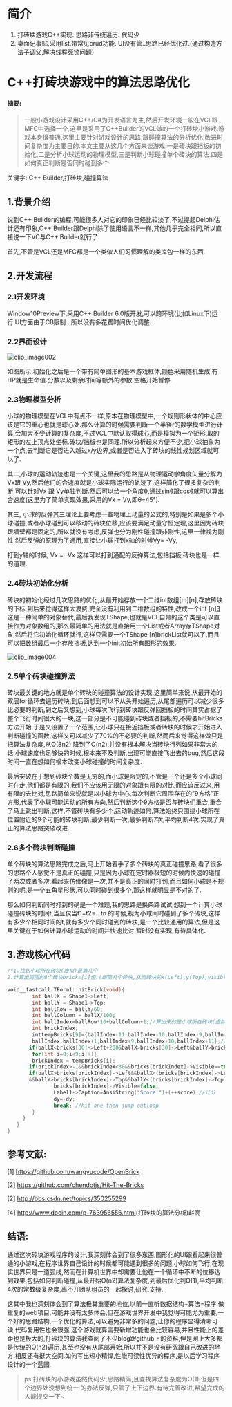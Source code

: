 # 简介
1. 打砖块游戏C++实现. 思路非传统遍历. 代码少
2. 桌面记事贴,采用list.带常见crud功能. UI没有管..思路已经优化过.(通过构造方法子调父,解决线程死锁问题)

# C++打砖块游戏中的算法思路优化

####  摘要:

> 一般小游戏设计采用C++/C#为开发语言为主,然后开发环境一般在VCL跟MFC中选择一个,这里是采用了C++Builder的VCL做的一个打砖块小游戏,游戏本身很普通,这里主要针对游戏设计的思路,跟碰撞算法的分析优化,改进时间复杂度为主要目的.本文主要从这几个方面来谈游戏:一是砖块跟挡板的初始化,二是分析小球运动的物理模型,三是判断小球碰撞单个砖块的算法.四是如何真正判断是否同时碰到多个
>
> 

关键字: C++ Builder,打砖块,碰撞算法

 

 

## 1.背景介绍

说到C++ Builder的编程,可能很多人对它的印象已经比较淡了,不过提起Delphi估计还有印象,C++ Builder跟Delphi除了使用语言不一样,其他几乎完全相同,所以直接说一下VC与C++ Builder就行了.

首先,不管是VCL还是MFC都是一个类似人们习惯理解的类库包一样的东西,

## 2.开发流程

### 2.1开发环境

Window10Preview下,采用C++ Builder 6.0版开发,可以跨环境(比如Linux下)运行.UI方面由于CB限制...所以没有多花费时间优化调整.

### 2.2界面设计

![clip_image002](http://oeeh5ncv2.bkt.clouddn.com/clip_image002.jpg)

如图所示,初始化之后是一个带有简单图形的基本游戏框体,颜色采用随机生成.有HP就是生命值.分数以及剩余时间等额外的参数.空格开始暂停.

### 2.3物理模型分析

 

小球的物理模型在VCL中有点不一样,原本在物理模型中,一个规则形状体的中心应该是它的重心也就是球心处.那么计算的时候需要判断一个半径r的数学模型进行计算,会加大不少计算的复杂度,不过VCL中默认取得球心,而是模拟为一个矩形,取的矩形的左上顶点处坐标.砖块/挡板也是同理.所以分析起来方便不少,把小球抽象为一个点,去判断它是否进入越过x/y边界,或者是否进入了砖块的线性规划区域就可以了.

 

其二,小球的运动轨迹也是一个关键,这里我的思路是从物理运动学角度矢量分解为Vx跟 Vy,然后他们的合速度就是小球实际运行的轨迹了.这样简化了很多复杂的判断,可以针对Vx 跟 Vy单独判断.然后可以给一个角度θ,通过sinθ跟cosθ就可以算出合速度(这里为了简单实现效果,采用的Vx = Vy,即θ=45°).

 

其三, 小球的反弹其三理论上要考虑一些物理上动量的公式的,特别是如果是多个小球碰撞,或者小球碰到可以移动的砖块位移,应该要满足动量守恒定理,这里因为砖块跟墙壁都是固定的,所以就没有考虑,反弹也分为刚性碰撞跟非刚性,这里一律视为刚性,然后反弹的原理为了通用,直接让小球打到x轴的时候Vy= -Vy,

打到y轴的时候, Vx = -Vx  这样可以打到通配的反弹算法,包括挡板,砖块也是一样的道理.

### 2.4砖块初始化分析

 

砖块的初始化经过几次思路的优化,从最开始存放一个二维int数组[m][n],存放砖块的下标,到后来觉得这样太浪费,完全没有利用到二维数组的特性,改成一个int [n][3](n代表n个砖块,3代表存放砖块的三个属性àx,y,status三个属性值)这是一种简单的对象替代,最后我发现TShape,也就是VCL自带的这个类是可以直接作为对象数组的,那么最简单的用法就是直接用一个List或者Array存TShape对象,然后将它初始化循环就行,这样只需要一个TShape [n]brickList就可以了,而且可以把数组最后一个存放挡板,达到一个init初始所有图形的效果.

![clip_image004](http://oeeh5ncv2.bkt.clouddn.com/clip_image004.jpg)


### 2.5单个砖块碰撞算法

砖块最关键的地方就是单个砖块的碰撞算法的设计实现,这里简单来说,从最开始的双层for循环去遍历砖块,到后面想到可以不从头开始遍历,从尾部遍历可以减少很多比必要的判断,到之后又想到,小球每次飞行到砖块跟反弹回挡板的时间其实占据了整个飞行时间很大的一块,这一部分是不可能碰到砖块或者挡板的,不需要hitBricks方法开始,于是又设置了一个范围,让小球只在接近挡板或者砖块的时候才开始进入判断碰撞的函数,这样又可以减少了70%的不必要的判断,然而后来觉得这样做只是把算法复杂度,从O(8n2) 降到了O(n2),并没有根本解决当砖块行列如果非常大的话,小球速度也足够快的时候,根本来不及判断,出现可能直接飞出去的bug,然后这段时间一直在想如何根本改变小球碰撞的时间复杂度.

 

最后突破在于想到砖块个数是无穷的,而小球是限定的,不管是一个还是多个小球同时在走,他们都是有限的,我们不应该用无限的对象跟有限的对比,而应该反过来,用有限的去比对,思路简单来说就是以小球为中心,每次判断它周围存在的”9方格”正方形,代表了小球可能运动的所有方向,然后判断这个9方格是否与砖块们重合,重合了马上跳出判断,这样,不管砖块有多少个,运动轨迹如何,算法始终只围绕小球所在位置附近的9个可能的砖块判断,最少判断一次,最多判断7次,平均判断4次.实现了真正的算法思路突破改进.

### 2.6多个砖块判断碰撞

单个砖块的算法思路完成之后,马上开始着手了多个砖块的真正碰撞思路,看了很多的思路个人感觉不是真正的碰撞,只是因为小球在定时器极短的时候内快速的碰撞了两次或者多次,看起来仿佛像是一次,并不是真正的同时打到,而且如何小球是不规则的呢,是一个五角星形状,可以同时碰到很多个,那这样就明显是不对的了.

 

那么如何判断同时打到的确是一个难题,我的思路是换条路试试,想到一个计算小球碰撞砖块的时间t,当且仅当t1=t2=…tn 的时候,视为小球同时碰到了多个砖块,这样有多少个相同时间的t,就有多少个同时碰到的砖块,是一个比较通用的算法,但是这里关键在于如何计算小球运动的时间并快速比对.暂时没有实现,有待具体化.

## 3.游戏核心代码

```c++
/*1.找到小球所在砖块(虚拟)是第几个
2.计算出周围的8个砖块bricks[i]值.(即第几个砖块,从而砖块的x(Left),y(Top),visible全部获得了) */

void__fastcall TForm1::hitBrick(void){
        int ballX = Shape1->Left;
        int ballY = Shape1->Top;
        int ballRow = ballY/60;
        int ballColumn = ballX/100;
        int ballIndex=ballRow*10+ballColumn+1;//算出来的是小球所在砖块(虚拟)的index
        int brickIndex;
        inttempBricks[9]={ballIndex-11,ballIndex-10,ballIndex-9,ballIndex-1,
        ballIndex,ballIndex+1,ballIndex+9,ballIndex+10,ballIndex+11};//周围的8个砖块index
       if(ballX<bricks[30]->Left+200&ballX>bricks[30]->Left&ballY>bricks[30]->Top-15) dy=1; //打到挡板
        for(int i=0;i<9;i++){
        brickIndex = tempBricks[i];
       if(brickIndex>-1&&brickIndex<30&&bricks[brickIndex]->Visible==true){//只在边界内跟当前砖块visible为true判断
       if(ballX>bricks[brickIndex]->Left&&ballX<(bricks[brickIndex]->Left)+100
       &&ballY>bricks[brickIndex]->Top&&ballY<(bricks[brickIndex]->Top)+60){//砖块的矩形区域
               bricks[brickIndex]->Visible=false;
               Label1->Caption=AnsiString("Score:")+(++score);//计分
               dy=-dy;
               break; //hit one then jump outloop
        }
     }
   }
} 
```

## 参考文献:

[1] <https://github.com/wangyucode/OpenBrick>

[2] <https://github.com/chendotjs/Hit-The-Bricks>

[2] <http://bbs.csdn.net/topics/350255299>

[4] <http://www.docin.com/p-763956556.html>(打砖块的算法分析)赵高

## 结语:

通过这次砖块游戏程序的设计,我深刻体会到了很多东西,图形化的UI跟看起来很普通的小游戏,在程序世界自己设计的时候都可能遇到很多的问题,小球如何飞行,在现实世界只是一道弧线,然而在计算机世界中却需要让他在一个循环中不断的位移达到效果,包括如何判断碰撞,从最开始O(n2)算法复杂度,到最后优化到O(1),平均判断4次的常数级复杂度,离不开团队组员的一起探讨,研究,支持.

这其中我也深刻体会到了算法极其重要的地位,以前一直听数据结构+算法=程序.做重复的web项目,可能并没有太多体会,但在游戏世界开发中我觉得可能尤为重要,一个好的思路结构,一个优化的算法,可以避免非常多的问题,让你的程序显得清晰可读,代码复用性也会很强,这个游戏就算需要新增功能也会比较容易,并且性能上的差距也是极大的,打砖块的算法我查阅了不少blog跟github上的资料,但是网上大多都是传统的O(n2)遍历,甚至也没有从尾部开始,所以并不是没有研究跟自己改进的地方.相反还有挺大空间.如何写出短小精悍,性能可读性优异的程序,是以后学习程序设计的一个蓝图.         


> ps:打砖块的小游戏虽然代码少,思路精简,且查找算法复杂度为O(1),但是四个边界处没想到统一
> 的办法反弹,只管了上下边界.有待完善改进,希望完成的人能提交一下~
